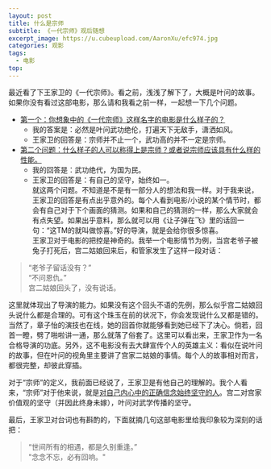```yaml
---
layout: post
title: 什么是宗师
subtitle: 《一代宗师》观后随想
excerpt_image: https://u.cubeupload.com/AaronXu/efc974.jpg
categories: 观影
tags:
  - 电影
top:
---
```


最近看了下王家卫的《一代宗师》。看之前，浅浅了解下了，大概是叶问的故事。
如果你没有看过这部电影，那么请和我看之前一样，一起想一下几个问题。
- <u>第一个：你想象中的《一代宗师》这样名字的电影是什么样子的？</u>    
	- 我的答案是：必然是叶问武功绝伦，打遍天下无敌手，潇洒如风。   
	- 王家卫的回答是：宗师并不止一个，武功高的并不一定是宗师。   
- <u>第二个问题：什么样子的人可以称得上是宗师？或者说宗师应该具有什么样的性能。</u>    
	- 我的回答是：武功绝代，为国为民。   
	- 王家卫的回答是：有自己的坚守，始终如一。    
就这两个问题。不知道是不是有一部分人的想法和我一样。对于我来说，王家卫的回答是有点出乎意外的。每个人看到电影/小说的某个情节时，都会有自己对于下个画面的猜测。如果和自己的猜测的一样，那么大家就会有点失望。如果出乎意料，那么就可以用《让子弹在飞》里的话回一句：“这TM的就叫做惊喜。”好的导演，就是会给你很多惊喜。   
王家卫对于电影的把控是神奇的。我举一个电影情节为例，当宫老爷子被兔子打死后，宫二姑娘回来后，和管家发生了这样一段对话：    
>“老爷子留话没有？”    
>“不问恩仇。”      
>宫二姑娘回头了，没有说话。

这里就体现出了导演的能力。如果没有这个回头不语的先例，那么似乎宫二姑娘回头说什么都是合理的。可有这个珠玉在前的状况下，你会发现说什么又都是错的。当然了，章子怡的演技也在线，她的回首你就能够看到她已经下了决心。倘若，回首一瞪，劈了啪啦讲一通，那么就落了俗套了。这里可以看出来，王家卫作为一名合格导演的功底。另外，这不电影没有去大肆宣传个人的英雄主义：看似在说叶问的故事，但在叶问的视角里主要讲了宫家二姑娘的事情。每个人的故事相对而言，都很完整，却彼此穿插。

对于“宗师”的定义，我前面已经说了，王家卫是有他自己的理解的。我个人看来，“宗师”对于他来说，就是<u>对自己内心中的正确信念始终坚守的人</u>。宫二对宫家价值观的坚守（并因此终身未嫁），叶问对武学传播的坚守。

最后，王家卫对台词也有斟酌的，下面就摘几句这部电影里给我印象较为深刻的话把：    
> “世间所有的相遇，都是久别重逢。”    
> "念念不忘，必有回响。"
